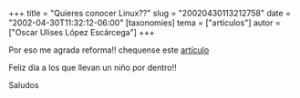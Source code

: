 +++
title = "Quieres conocer Linux??"
slug = "20020430113212758"
date = "2002-04-30T11:32:12-06:00"
[taxonomies]
tema = ["articulos"]
autor = ["Oscar Ulises López Escárcega"]
+++

Por eso me agrada reforma!! chequense este
[artículo](http://www.reforma.com/tecnologia/Articulo/190409/#nota)

Feliz día a los que llevan un niño por dentro!!

Saludos
